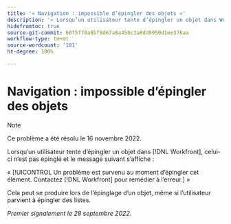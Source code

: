 ```yaml
---
title: '« Navigation : impossible d’épingler des objets »'
description: '« Lorsqu’un utilisateur tente d’épingler un objet dans Workfront, celui-ci n’est pas épinglé et le message suivant s’affiche : Un problème est survenu au moment d’épingler cet élément. Contactez Workfront pour remédier à l’erreur. »'
hidefromtoc: true
source-git-commit: 60f5f70a6bf8d67a8a450c3a8dd9950d1ee376aa
workflow-type: tm+mt
source-wordcount: '101'
ht-degree: 100%

---
```



# Navigation : impossible d’épingler des objets

>[!NOTE]
>
>Ce problème a été résolu le 16 novembre 2022.

Lorsqu’un utilisateur tente d’épingler un objet dans [!DNL Workfront], celui-ci n’est pas épinglé et le message suivant s’affiche :

« [!UICONTROL Un problème est survenu au moment d’épingler cet élément. Contactez [!DNL Workfront] pour remédier à l’erreur.] »

Cela peut se produire lors de l’épinglage d’un objet, même si l’utilisateur parvient à épingler des listes.

_Premier signalement le 28 septembre 2022._

